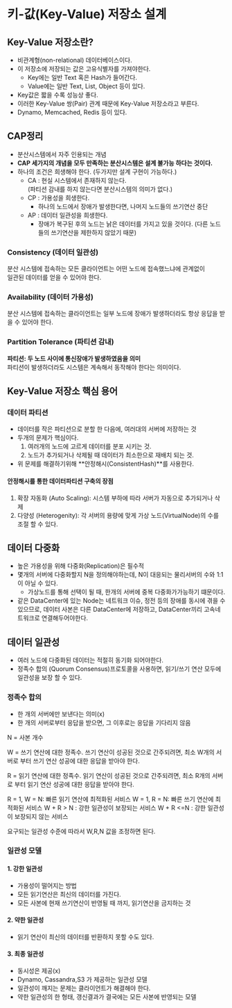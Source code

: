 # 키-값(Key-Value) 저장소 설계

## Key-Value 저장소란?
- 비관계형(non-relational) 데이터베이스이다.
- 이 저장소에 저장되는 값은 고유식별자를 가져야한다.
  - Key에는 일반 Text 혹은 Hash가 들어간다.
  - Value에는 일반 Text, List, Object 등이 있다.
- Key값은 짧을 수록 성능상 좋다.
- 이러한 Key-Value 쌍(Pair) 관계 때문에 Key-Value 저장소라고 부른다.
- Dynamo, Memcached, Redis 등이 있다.

## CAP정리
- 분산시스템에서 자주 인용되는 개념
- **CAP 세가지의 개념을 모두 만족하는 분산시스템은 설계 불가능 하다는 것이다.**
- 하나의 조건은 희생해야 한다. (두가지만 설계 구현이 가능하다.)
  - CA : 현실 시스템에서 존재하지 않는다.   
  (파티션 감내를 하지 않는다면 분산시스템의 의미가 없다.)
  - CP : 가용성을 희생한다. 
    - 하나의 노드에서 장애가 발생한다면, 나머지 노드들의 쓰기연산 중단 
  - AP : 데이터 일관성을 희생한다.
    - 장애가 복구된 후의 노드는 낡은 데이터를 가지고 있을 것이다.
      (다른 노드들의 쓰기연산을 제한하지 않았기 때문)

### Consistency (데이터 일관성)
분산 시스템에 접속하는 모든 클라이언트는 어떤 노드에 접속했느냐에 관계없이   
일관된 데이터를 얻을 수 있어야 한다.


### Availability (데이터 가용성)
분산 시스템에 접속하는 클라이언트는 일부 노드에 장애가 발생하더라도 항상
응답을 받을 수 있어야 한다.


### Partition Tolerance (파티션 감내)
**파티션: 두 노드 사이에 통신장애가 발생하였음을 의미**   
파티션이 발생하더라도 시스템은 계속해서 동작해야 한다는 의미이다.


## Key-Value 저장소 핵심 용어

### 데이터 파티션
- 데이터를 작은 파티션으로 분할 한 다음에, 여러대의 서버에 저장하는 것
- 두개의 문제가 핵심이다.
   1. 여러개의 노드에 고르게 데이터를 분포 시키는 것.
   2. 노드가 추가되거나 삭제될 때 데이터가 최소한으로 재배치 되는 것.
- 위 문제를 해결하기위해 **안정해시(ConsistentHash)**를 사용한다.

#### 안정해시를 통한 데이터파티션 구축의 장점
1. 확장 자동화 (Auto Scaling): 시스템 부하에 따라 서버가 자동으로 추가되거나 삭제
2. 다양성 (Heterogenity): 각 서버의 용량에 맞게 가상 노드(VirtualNode)의 수를 조절 할 수 있다.

## 데이터 다중화
- 높은 가용성을 위해 다중화(Replication)은 필수적
- 몇개의 서버에 다중화할지 N을 정의해야하는데, N이 대응되는 물리서버의 수와 1:1이 아닐 수 있다.
  - 가상노드를 통해 선택이 될 때, 한개의 서버에 중복 다중화가가능하기 떄문이다.
- 같은 DataCenter에 있는 Node는 네트워크 이슈, 정전 등의 장애를 동시에 겪을 수 있으므로,
  데이터 사본은 다른 DataCenter에 저장하고, DataCenter끼리 고속네트워크로 연결해두어야한다.


## 데이터 일관성
- 여러 노드에 다중화된 데이터는 적절히 동기화 되어야한다.
- 정족수 합의 (Quorum Consensus)프로토콜을 사용하면, 읽기/쓰기 연산 모두에 일관성을 보장 할 수 있다.

### 정족수 합의
- 한 개의 서버에만 보낸다는 의미(x)
- 한 개의 서버로부터 응답을 받으면, 그 이후로는 응답을 기다리지 않음

N = 사본 개수

W = 쓰기 연산에 대한 정족수. 
쓰기 연산이 성공된 것으로 간주되려면, 최소 W개의 서버로 부터 쓰기 연산 성공에 대한 응답을 받아야 한다.

R = 읽기 연산에 대한 정족수.
읽기 연산이 성공된 것으로 간주되려면, 최소 R개의 서버로 부터 읽기 연산 성공에 대한 응답을 받아야 한다.


R = 1, W = N: 빠른 읽기 연산에 최적화된 서비스
W = 1, R = N: 빠른 쓰기 연산에 최적화된 서비스
W + R > N   : 강한 일관성이 보장되는 서비스
W + R <=N   : 강한 일관성이 보장되지 않는 서비스

요구되는 일관성 수준에 따라서 W,R,N 값을 조정하면 된다.

### 일관성 모델

#### 1. 강한 일관성
- 가용성이 떨어지는 방법
- 모든 읽기연산은 최신의 데이터를 가진다. 
- 모든 사본에 현재 쓰기연산이 반영될 때 까지, 읽기연산을 금지하는 것

#### 2. 약한 일관성
- 읽기 연산이 최신의 데이터를 반환하지 못할 수도 있다.

#### 3. 최종 일관성
- 동시성은 제공(x)
- Dynamo, Cassandra,S3 가 제공하는 일관성 모델
- 일관성이 깨지는 문제는 클라이언트가 해결해야 한다.
- 약한 일관성의 한 형태, 갱신결과가 결국에는 모든 사본에 반영되는 모델
